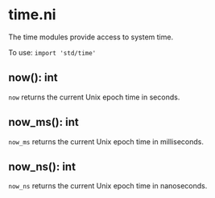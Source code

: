 # time.ni

The time modules provide access to system time.

To use: `import 'std/time'`

## now(): int

`now` returns the current Unix epoch time in seconds.

## now_ms(): int

`now_ms` returns the current Unix epoch time in milliseconds.

## now_ns(): int

`now_ns` returns the current Unix epoch time in nanoseconds.
